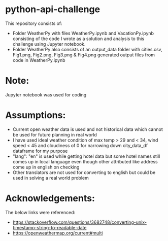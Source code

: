 # python-api-challenge
This repository consists of:
- Folder WeatherPy with files WeatherPy.ipynb and VacationPy.ipynb consisting of the code I wrote as a solution and analysis to this challenge using Jupyter notebook.
- Folder WeatherPy also consists of an output_data folder with cities.csv, Fig1.png, Fig2.png, Fig3.png & Fig4.png generated output files from code in WeatherPy.ipynb

# Note:
Jupyter notebook was used for coding

# Assumptions: 
- Current open weather data is used and not historical data which cannot be used for future planning in real world
- I have used ideal weather condition of max temp > 29 and < 34, wind speed < 45 and cloudiness of 0 for narrowing down city_data_df dataframe for my purpose
-  "lang": "en" is used while getting hotel data but some hotel names still comes up in local language even though other attributed like address come up in english on checking
-  Other translators are not used for converting to english but could be used in solving a real world problem

# Acknowledgements:
The below links were referenced:
- https://stackoverflow.com/questions/3682748/converting-unix-timestamp-string-to-readable-date
- https://openweathermap.org/current#multi

